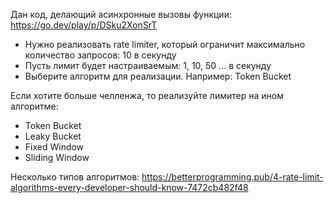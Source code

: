 Дан код, делающий асинхронные вызовы функции: https://go.dev/play/p/DSku2XonSrT

- Нужно реализовать rate limiter, который ограничит максимально количество запросов: 10 в секунду
- Пусть лимит будет настраиваемым: 1, 10, 50 ... в секунду
- Выберите алгоритм для реализации. Например: Token Bucket

Если хотите больше челленжа, то реализуйте лимитер на ином алгоритме:
- Token Bucket
- Leaky Bucket
- Fixed Window
- Sliding Window

Несколько типов алгоритмов: https://betterprogramming.pub/4-rate-limit-algorithms-every-developer-should-know-7472cb482f48